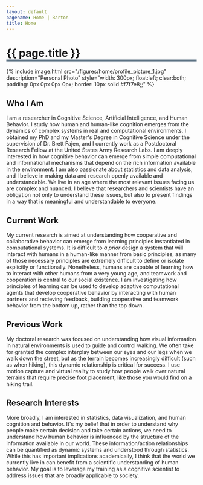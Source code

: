 ```yaml
---
layout: default
pagename: Home | Barton
title: Home
---
```


<h1 style="border-bottom: 5px solid #647889;">{{ page.title }}</h1>

{% include image.html src="/figures/home/profile_picture_1.jpg" description="Personal Photo" style="width: 300px; float:left; clear:both; padding: 0px 0px 0px 0px; border: 10px solid #f7f7e8;;" %}

## Who I Am
I am a researcher in Cognitive Science, Artificial Intelligence, and Human Behavior. I study how human and human-like cognition emerges from the dynamics of complex systems in real and computational environments. I obtained my PhD and my Master's Degree in Cognitive Science under the supervision of Dr. Brett Fajen, and I currently work as a Postdoctoral Research Fellow at the United States Army Research Labs. I am deeply interested in how cognitive behavior can emerge from simple computational and informational mechanisms that depend on the rich information available in the environment. I am also passionate about statistics and data analysis, and I believe in making data and research openly available and understandable. We live in an age where the most relevant issues facing us are complex and nuanced. I believe that researchers and scientists have an obligation not only to understand these issues, but also to present findings in a way that is meaningful and understandable to everyone.

## Current Work
My current research is aimed at understanding how cooperative and collaborative behavior can emerge from learning principles instantiated in computational systems. It is difficult to *a prior* design a system that will interact with humans in a human-like manner from basic principles, as many of those necessary principles are extremely difficult to define or isolate explicitly or functionally. Nonetheless, humans are capable of learning how to interact with other humans from a very young age, and teamwork and cooperation is central to our social existence. I am investigating how principles of learning can be used to develop adaptive computational agents that develop cooperative behavior by interacting with human partners and recieving feedback, building cooperative and teamwork behavior from the bottom up, rather than the top down.

## Previous Work
My doctoral research was focused on understanding how visual information in natural environments is used to guide and control walking. We often take for granted the complex interplay between our eyes and our legs when we walk down the street, but as the terrain becomes increasingly difficult (such as when hiking), this dynamic relationship is critical for success. I use motion capture and virtual reality to study how people walk over natural terrains that require precise foot placement, like those you would find on a hiking trail.

## Research Interests
More broadly, I am interested in statistics, data visualization, and human cognition and behavior. It's my belief that in order to understand why people make certain decision and take certain actions, we need to understand how human behavior is influenced by the structure of the information available in our world. These information/action relationships can be quantified as dynamic systems and understood through statistics. While this has important implications academically, I think that the world we currently live in can benefit from a scientific understanding of human behavior. My goal is to leverage my training as a cognitive scientist to address issues that are broadly applicable to society.
